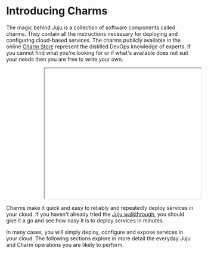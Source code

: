 # Introducing Charms

The magic behind Juju is a collection of software components called charms.
They contain all the instructions necessary for deploying and configuring
cloud-based services.  The charms publicly available in the online [Charm
Store](/docs/authors-charm-store.html) represent the distilled DevOps knowledge
of experts. If you cannot find what you're looking for or if what's available
does not suit your needs then you are free to write your own.

<iframe style="margin-left: 20%;" class="youtube-player" type="text/html" width="420" height="350" src="//www.youtube.com/embed/0AT6qKyam9I"></iframe>

Charms make it quick and easy to reliably and repeatedly deploy services in
your cloud. If you haven't already tried the [Juju
walkthrough](/docs/getting-started.html), you should give it a go and see how
easy it is to deploy services in minutes.

In many cases, you will simply deploy, configure and expose services in your
cloud. The following sections explore in more detail the everyday Juju and Charm
operations you are likely to perform.
